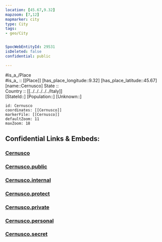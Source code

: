 ```yaml
---
location: [45.67,9.32] 
mapzoom: [7,12] 
mapmarker: city 
type: City
tags:
- geo/City


SpocWebEntityId: 29531
isDeleted: false
confidential: public

---
```

#is_a_/Place  
#is_a_ :: [[Place]] 
[has_place_longitude::9.32] 
[has_place_latitude::45.67] 
[name::Cernusco] 
State ::  
Country :: [[../../../../../Italy]]  
[StateId::] 
[Population::] 
[Unknown::] 


```leaflet
id: Cernusco
coordinates: [[Cernusco]] 
markerFile: [[Cernusco]] 
defaultZoom: 11 
maxZoom: 18
```


## Confidential Links & Embeds: 

### [Cernusco](/_Standards/Earth/Continent/Europe/Europe~South/Italy/regions~Italy/Lombardy/Lecco/City/Cernusco.md) 

### [Cernusco.public](/_public/Earth/Continent/Europe/Europe~South/Italy/regions~Italy/Lombardy/Lecco/City/Cernusco.public.md) 

### [Cernusco.internal](/_internal/Earth/Continent/Europe/Europe~South/Italy/regions~Italy/Lombardy/Lecco/City/Cernusco.internal.md) 

### [Cernusco.protect](/_protect/Earth/Continent/Europe/Europe~South/Italy/regions~Italy/Lombardy/Lecco/City/Cernusco.protect.md) 

### [Cernusco.private](/_private/Earth/Continent/Europe/Europe~South/Italy/regions~Italy/Lombardy/Lecco/City/Cernusco.private.md) 

### [Cernusco.personal](/_personal/Earth/Continent/Europe/Europe~South/Italy/regions~Italy/Lombardy/Lecco/City/Cernusco.personal.md) 

### [Cernusco.secret](/_secret/Earth/Continent/Europe/Europe~South/Italy/regions~Italy/Lombardy/Lecco/City/Cernusco.secret.md)

